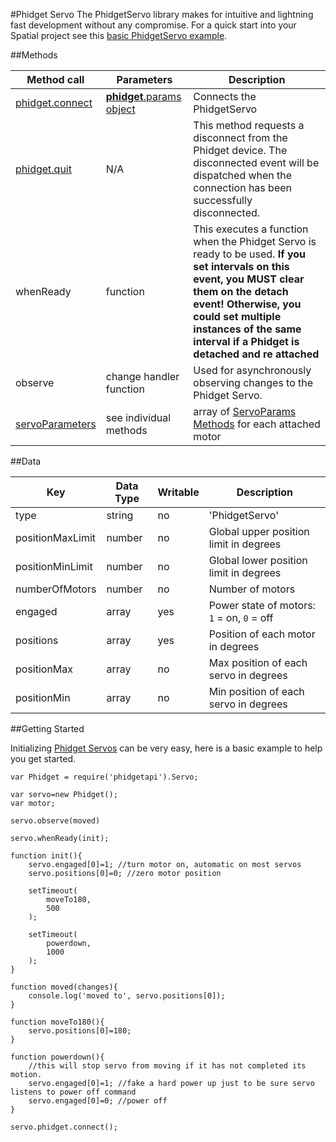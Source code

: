 #Phidget Servo
The PhidgetServo library makes for intuitive and lightning fast development without any compromise. For a quick start into your Spatial project see this [basic PhidgetServo example](https://github.com/RIAEvangelist/node-phidget-API/blob/master/examples/servoMotor.js).

##Methods

|Method call|Parameters|Description|
|-----------|----------|-----------|
|[phidget.connect](https://github.com/RIAEvangelist/node-phidget-API/blob/master/docs/Phidget.md#connecting--phidgetparams)|[__phidget__.params object](https://github.com/RIAEvangelist/node-phidget-API/blob/master/docs/Phidget.md#connecting--phidgetparams)|Connects the PhidgetServo|
|[phidget.quit](https://github.com/RIAEvangelist/node-phidget-API/blob/master/docs/Phidget.md#methods)|N/A |This method requests a disconnect from the Phidget device.  The disconnected event will be dispatched when the connection has been successfully disconnected.|
|whenReady|function|This executes a function when the Phidget Servo is ready to be used. __If you set intervals on this event, you MUST clear them on the detach event! Otherwise, you could set multiple instances of the same interval if a Phidget is detached and re attached__|
|observe|change handler function|Used for asynchronously observing changes to the Phidget Servo.|
|[servoParameters](https://github.com/RIAEvangelist/node-phidget-API/blob/master/docs/ServoParameters.md)|see individual methods|array of [ServoParams Methods](https://github.com/RIAEvangelist/node-phidget-API/blob/master/docs/ServoParameters.md) for each attached motor|

##Data

|Key|Data Type|Writable|Description|
|---|---------|--------|-----------|
|type|string|no|'PhidgetServo'|
|positionMaxLimit|number|no|Global upper position limit in degrees|
|positionMinLimit|number|no|Global lower position limit in degrees|
|numberOfMotors|number|no|Number of motors|
|engaged|array|yes|Power state of motors: `1` = on, `0` = off|
|positions|array|yes|Position of each motor in degrees|
|positionMax|array|no|Max position of each servo in degrees|
|positionMin|array|no|Min position of each servo in degrees|


##Getting Started

Initializing [Phidget Servos](http://www.phidgets.com/products.php?category=10) can be very easy, here is a basic example to help you get started.


    var Phidget = require('phidgetapi').Servo;

    var servo=new Phidget();
    var motor;

    servo.observe(moved)

    servo.whenReady(init);

    function init(){
        servo.engaged[0]=1; //turn motor on, automatic on most servos
        servo.positions[0]=0; //zero motor position

        setTimeout(
            moveTo180,
            500
        );

        setTimeout(
            powerdown,
            1000
        );
    }

    function moved(changes){
        console.log('moved to', servo.positions[0]);
    }

    function moveTo180(){
        servo.positions[0]=180;
    }

    function powerdown(){
        //this will stop servo from moving if it has not completed its motion.
        servo.engaged[0]=1; //fake a hard power up just to be sure servo listens to power off command
        servo.engaged[0]=0; //power off
    }

    servo.phidget.connect();
